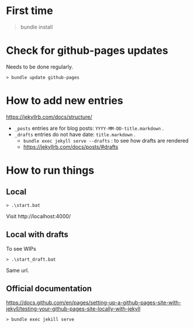 # First time

> bundle install

# Check for github-pages updates 

Needs to be done regularly.

```
> bundle update github-pages
```

# How to add new entries

https://jekyllrb.com/docs/structure/

* `_posts` entries are for blog posts: `YYYY-MM-DD-title.markdown` .
* `_drafts` entries do not have date: `title.markdown` .
  * `bundle exec jekyll serve --drafts` : to see how drafts are rendered
  * https://jekyllrb.com/docs/posts/#drafts

# How to run things

## Local

```
> .\start.bat
```

Visit http://localhost:4000/

## Local with drafts

To see WIPs

```
> .\start_draft.bat
```

Same url.

## Official documentation

https://docs.github.com/en/pages/setting-up-a-github-pages-site-with-jekyll/testing-your-github-pages-site-locally-with-jekyll

```
> bundle exec jekill serve
```

